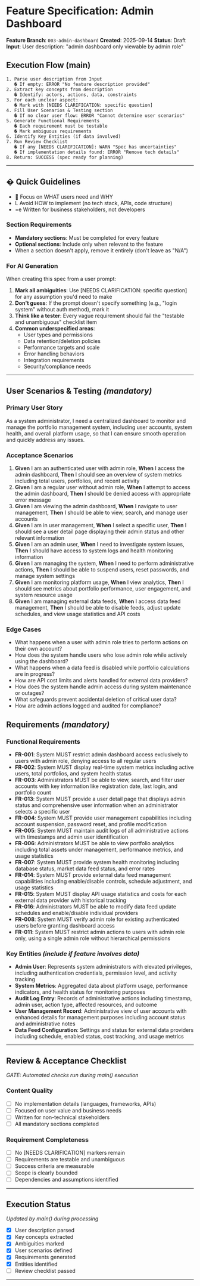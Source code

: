 # Feature Specification: Admin Dashboard

**Feature Branch**: `003-admin-dashboard`
**Created**: 2025-09-14
**Status**: Draft
**Input**: User description: "admin dashboard only viewable by admin role"

## Execution Flow (main)
```
1. Parse user description from Input
   � If empty: ERROR "No feature description provided"
2. Extract key concepts from description
   � Identify: actors, actions, data, constraints
3. For each unclear aspect:
   � Mark with [NEEDS CLARIFICATION: specific question]
4. Fill User Scenarios & Testing section
   � If no clear user flow: ERROR "Cannot determine user scenarios"
5. Generate Functional Requirements
   � Each requirement must be testable
   � Mark ambiguous requirements
6. Identify Key Entities (if data involved)
7. Run Review Checklist
   � If any [NEEDS CLARIFICATION]: WARN "Spec has uncertainties"
   � If implementation details found: ERROR "Remove tech details"
8. Return: SUCCESS (spec ready for planning)
```

---

## � Quick Guidelines
-  Focus on WHAT users need and WHY
- L Avoid HOW to implement (no tech stack, APIs, code structure)
- =e Written for business stakeholders, not developers

### Section Requirements
- **Mandatory sections**: Must be completed for every feature
- **Optional sections**: Include only when relevant to the feature
- When a section doesn't apply, remove it entirely (don't leave as "N/A")

### For AI Generation
When creating this spec from a user prompt:
1. **Mark all ambiguities**: Use [NEEDS CLARIFICATION: specific question] for any assumption you'd need to make
2. **Don't guess**: If the prompt doesn't specify something (e.g., "login system" without auth method), mark it
3. **Think like a tester**: Every vague requirement should fail the "testable and unambiguous" checklist item
4. **Common underspecified areas**:
   - User types and permissions
   - Data retention/deletion policies
   - Performance targets and scale
   - Error handling behaviors
   - Integration requirements
   - Security/compliance needs

---

## User Scenarios & Testing *(mandatory)*

### Primary User Story
As a system administrator, I need a centralized dashboard to monitor and manage the portfolio management system, including user accounts, system health, and overall platform usage, so that I can ensure smooth operation and quickly address any issues.

### Acceptance Scenarios
1. **Given** I am an authenticated user with admin role, **When** I access the admin dashboard, **Then** I should see an overview of system metrics including total users, portfolios, and recent activity
2. **Given** I am a regular user without admin role, **When** I attempt to access the admin dashboard, **Then** I should be denied access with appropriate error message
3. **Given** I am viewing the admin dashboard, **When** I navigate to user management, **Then** I should be able to view, search, and manage user accounts
4. **Given** I am in user management, **When** I select a specific user, **Then** I should see a user detail page displaying their admin status and other relevant information
5. **Given** I am an admin user, **When** I need to investigate system issues, **Then** I should have access to system logs and health monitoring information
6. **Given** I am managing the system, **When** I need to perform administrative actions, **Then** I should be able to suspend users, reset passwords, and manage system settings
7. **Given** I am monitoring platform usage, **When** I view analytics, **Then** I should see metrics about portfolio performance, user engagement, and system resource usage
8. **Given** I am managing external data feeds, **When** I access data feed management, **Then** I should be able to disable feeds, adjust update schedules, and view usage statistics and API costs

### Edge Cases
- What happens when a user with admin role tries to perform actions on their own account?
- How does the system handle users who lose admin role while actively using the dashboard?
- What happens when a data feed is disabled while portfolio calculations are in progress?
- How are API cost limits and alerts handled for external data providers?
- How does the system handle admin access during system maintenance or outages?
- What safeguards prevent accidental deletion of critical user data?
- How are admin actions logged and audited for compliance?

## Requirements *(mandatory)*

### Functional Requirements
- **FR-001**: System MUST restrict admin dashboard access exclusively to users with admin role, denying access to all regular users
- **FR-002**: System MUST display real-time system metrics including active users, total portfolios, and system health status
- **FR-003**: Administrators MUST be able to view, search, and filter user accounts with key information like registration date, last login, and portfolio count
- **FR-013**: System MUST provide a user detail page that displays admin status and comprehensive user information when an administrator selects a specific user
- **FR-004**: System MUST provide user management capabilities including account suspension, password reset, and profile modification
- **FR-005**: System MUST maintain audit logs of all administrative actions with timestamps and admin user identification
- **FR-006**: Administrators MUST be able to view portfolio analytics including total assets under management, performance metrics, and usage statistics
- **FR-007**: System MUST provide system health monitoring including database status, market data feed status, and error rates
- **FR-014**: System MUST provide external data feed management capabilities including enable/disable controls, schedule adjustment, and usage statistics
- **FR-015**: System MUST display API usage statistics and costs for each external data provider with historical tracking
- **FR-016**: Administrators MUST be able to modify data feed update schedules and enable/disable individual providers
- **FR-008**: System MUST verify admin role for existing authenticated users before granting dashboard access
- **FR-011**: System MUST restrict admin actions to users with admin role only, using a single admin role without hierarchical permissions

### Key Entities *(include if feature involves data)*
- **Admin User**: Represents system administrators with elevated privileges, including authentication credentials, permission level, and activity tracking
- **System Metrics**: Aggregated data about platform usage, performance indicators, and health status for monitoring purposes
- **Audit Log Entry**: Records of administrative actions including timestamp, admin user, action type, affected resources, and outcome
- **User Management Record**: Administrative view of user accounts with enhanced details for management purposes including account status and administrative notes
- **Data Feed Configuration**: Settings and status for external data providers including schedule, enabled status, cost tracking, and usage metrics

---

## Review & Acceptance Checklist
*GATE: Automated checks run during main() execution*

### Content Quality
- [ ] No implementation details (languages, frameworks, APIs)
- [ ] Focused on user value and business needs
- [ ] Written for non-technical stakeholders
- [ ] All mandatory sections completed

### Requirement Completeness
- [ ] No [NEEDS CLARIFICATION] markers remain
- [ ] Requirements are testable and unambiguous
- [ ] Success criteria are measurable
- [ ] Scope is clearly bounded
- [ ] Dependencies and assumptions identified

---

## Execution Status
*Updated by main() during processing*

- [x] User description parsed
- [x] Key concepts extracted
- [x] Ambiguities marked
- [x] User scenarios defined
- [x] Requirements generated
- [x] Entities identified
- [ ] Review checklist passed

---
